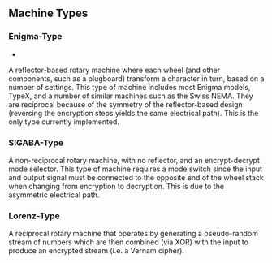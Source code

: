 ## Machine Types

### Enigma-Type

-
A reflector-based rotary machine where each wheel (and other components, such as a plugboard)
transform a character in turn, based on a number of settings. This type of machine includes
most Enigma models, TypeX, and a number of similar machines such as the Swiss NEMA.
They are reciprocal because of the symmetry of the reflector-based design (reversing the encryption
steps yields the same electrical path). This is the only type currently implemented.

### SIGABA-Type

A non-reciprocal rotary machine, with no reflector, and an encrypt-decrypt mode selector.  This
type of machine requires a mode switch since the input and output signal must be connected to
the opposite end of the wheel stack when changing from encryption to decryption. This is due to
the asymmetric electrical path.

### Lorenz-Type

A reciprocal rotary machine that operates by generating a pseudo-random stream of numbers which
are then combined (via XOR) with the input to produce an encrypted stream (i.e. a Vernam cipher).

